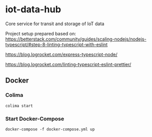 # iot-data-hub
Core service for transit and storage of IoT data



Project setup prepared based on:
https://betterstack.com/community/guides/scaling-nodejs/nodejs-typescript/#step-8-linting-typescript-with-eslint

https://blog.logrocket.com/express-typescript-node/

https://blog.logrocket.com/linting-typescript-eslint-prettier/



## Docker

### Colima
```
colima start
```

### Start Docker-Compose 
```
docker-compose -f docker-compose.yml up
```
